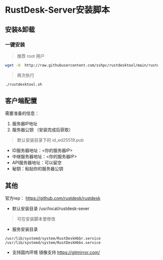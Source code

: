 # RustDesk-Server安装脚本

## 安装&卸载

### 一键安装
> 推荐 root 用户

```sh
wget -N  http://raw.githubusercontent.com/sshpc/rustdesktool/main/rustdesktool.sh && chmod +x ./rustdesktool.sh && ./rustdesktool.sh
```

> 再次执行

```sh
./rustdesktool.sh
```

## 客户端配置

需要准备的信息：

1. 服务器IP地址 
2. 服务器公钥 （安装完成后获取）
> 默认安装目录下的 id_ed25519.pub


* ID服务器地址：<你的服务器IP>
* 中继服务器地址：<你的服务器IP>
* API服务器地址：可以留空
* 秘钥：粘贴你的服务器公钥

## 其他

官方rep： https://github.com/rustdesk/rustdesk

* 默认安装目录
/usr/local/rustdesk-sever
>可在安装脚本里修改

* 服务安装目录
```
/usr/lib/systemd/system/RustDeskHbbr.service
/usr/lib/systemd/system/RustDeskHbbs.service
```
* 支持国内环境
镜像支持 https://gitmirror.com/





